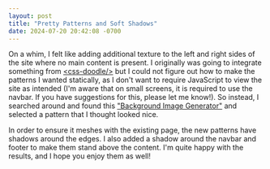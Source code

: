 ```yaml
---
layout: post
title: "Pretty Patterns and Soft Shadows"
date: 2024-07-20 20:42:08 -0700
---
```


On a whim, I felt like adding additional texture to the left and right sides of the site where no main content is
present. I originally was going to integrate something from [&lt;css-doodle/&gt;](https://css-doodle.com/) but I
could not figure out how to make the patterns I wanted statically, as I don't want to require JavaScript to view the
site as intended (I'm aware that on small screens, it is required to use the navbar. If you have suggestions for this,
please let me know!). So instead, I searched around and found this
["Background Image Generator"](https://bg.siteorigin.com/) and selected a pattern that I thought looked nice.

In order to ensure it meshes with the existing page, the new patterns have shadows around the edges. I also added a
shadow around the navbar and footer to make them stand above the content. I'm quite happy with the results, and I hope
you enjoy them as well!
